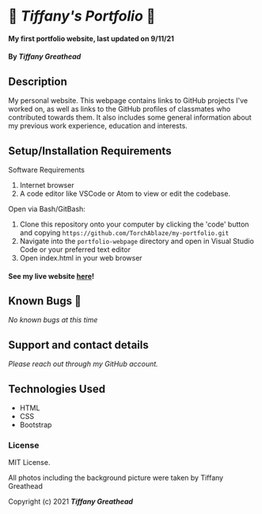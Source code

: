 # 🍁 _Tiffany's Portfolio_ 🍁

#### My first portfolio website, last updated on 9/11/21

#### By _**Tiffany Greathead**_

## Description

My personal website. This webpage contains links to GitHub projects I've worked on, as well as links to the GitHub profiles of classmates who contributed towards them. It also includes some general information about my previous work experience, education and interests.

## Setup/Installation Requirements

Software Requirements

1.  Internet browser
2.  A code editor like VSCode or Atom to view or edit the codebase.

Open via Bash/GitBash:

1.  Clone this repository onto your computer by clicking the 'code' button and copying `https://github.com/TorchAblaze/my-portfolio.git`
2.  Navigate into the `portfolio-webpage` directory and open in Visual Studio Code or your preferred text editor
3.  Open index.html in your web browser

#### See my live website [here](https://TorchAblaze.github.io/my-portfolio)!

## Known Bugs 🐞

_No known bugs at this time_

## Support and contact details

_Please reach out through my GitHub account._

## Technologies Used

- HTML
- CSS
- Bootstrap

### License

MIT License.

All photos including the background picture were taken by Tiffany Greathead

Copyright (c) 2021 **_Tiffany Greathead_**
